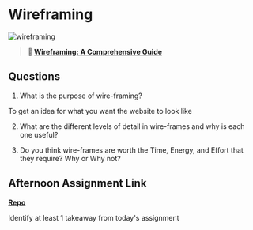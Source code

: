 # Wireframing

![wireframing](https://bcw.blob.core.windows.net/public/img/courses/2293087935019893)

> **📖 [Wireframing: A Comprehensive Guide](https://codeworksacademy.com/fs-student-guide/resources/wk1/06-Wireframing)**

## Questions

1. What is the purpose of wire-framing? 

To get an idea for what you want the website to look like

2. What are the different levels of detail in wire-frames and why is each one useful?



3. Do you think wire-frames are worth the Time, Energy, and Effort that they require? Why or Why not?



## Afternoon Assignment Link

**[Repo](https://github.com/ryanmera3/<ASSIGNMENT_REPO>)**

Identify at least 1 takeaway from today's assignment
